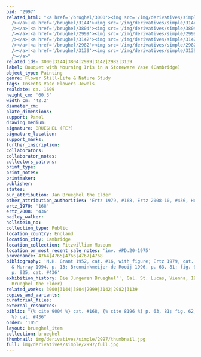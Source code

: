 ```yaml
---
pid: '2997'
related_html: "<a href='/brughel/3000'><img src='/img/derivatives/simple/3000/thumbnail.jpg'
  /></a>|<a href='/brughel/3144'><img src='/img/derivatives/simple/3144/thumbnail.jpg'
  /></a>|<a href='/brughel/3804'><img src='/img/derivatives/simple/3804/thumbnail.jpg'
  /></a>|<a href='/brughel/2999'><img src='/img/derivatives/simple/2999/thumbnail.jpg'
  /></a>|<a href='/brughel/3142'><img src='/img/derivatives/simple/3142/thumbnail.jpg'
  /></a>|<a href='/brughel/2982'><img src='/img/derivatives/simple/2982/thumbnail.jpg'
  /></a>|<a href='/brughel/3139'><img src='/img/derivatives/simple/3139/thumbnail.jpg'
  /></a>"
related_ids: 3000|3144|3804|2999|3142|2982|3139
label: Bouquet with Mourning Iris in a Stoneware Vase (Cambridge)
object_type: Painting
genre: Flower Still-Life & Nature Study
tags: Insects Vase Flowers Jewels
realdate: ca. 1609
height_cm: '60.3'
width_cm: '42.2'
diameter_cm: 
plate_dimensions: 
support: Panel
drawing_medium: 
signature: BRUEGHEL (FE?)
signature_location: 
support_marks: 
further_inscription: 
collaborators: 
collaborator_notes: 
collectors_patrons: 
print_type: 
print_notes: 
printmaker: 
publisher: 
states: 
our_attribution: Jan Brueghel the Elder
other_attribution_authorities: 'Ertz 1979, #168, Ertz 2008-10, #436, Honig database'
ertz_1979: '168'
ertz_2008: '436'
bailey_walker: 
hollstein_no: 
collection_type: Public
location_country: England
location_city: Cambridge
location_collection: Fitzwilliam Museum
location_or_most_recent_sale_notes: 'inv. #PD.20-1975'
provenance: 4764|4765|4766|4767|4768
bibliography: 'M.H. Grant 1952, cat. #16, with figure; Ertz 1979, cat. #168; Groen
  & Murray 1994, p. 13; Brenninkmeijer-de Rooij 1996, p. 63, 81; fig. 62; Ertz 2008-10,
  p. 925, cat. #436'
exhibition_history: Die Jungeren Brueghel'', Gal. St. Lucas, Vienna, 1935 (as Jan
  Brueghel the Elder)
related_works: 3000|3144|3804|2999|3142|2982|3139
copies_and_variants: 
curatorial_files: 
external_resources: 
biblio: "{% cite 9004 %} cat. #168, {% cite 8196 %} p. 63, 81; fig. 62, {% cite 8900
  %} cat. #436"
order: '105'
layout: brueghel_item
collection: brueghel
thumbnail: img/derivatives/simple/2997/thumbnail.jpg
full: img/derivatives/simple/2997/full.jpg
---
```

